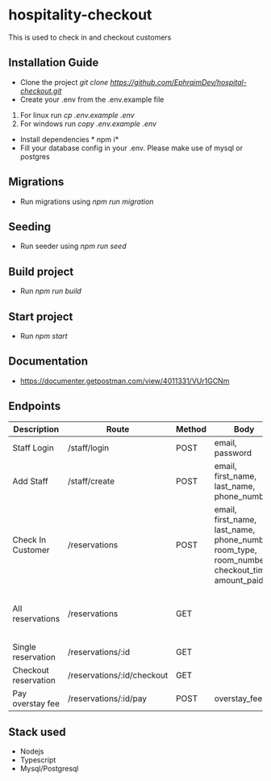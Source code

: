 # hospitality-checkout

This is used to check in and checkout customers

## Installation Guide

- Clone the project *git clone https://github.com/EphraimDev/hospital-checkout.git*
- Create your .env from the .env.example file

1. For linux run *cp .env.example .env*
2. For windows run *copy .env.example .env*

- Install dependencies * npm i*
- Fill your database config in your .env. Please make use of mysql or postgres

## Migrations

- Run migrations using *npm run migration*

## Seeding

- Run seeder using *npm run seed*

## Build project

- Run *npm run build*

## Start project

- Run *npm start*

## Documentation

- https://documenter.getpostman.com/view/4011331/VUr1GCNm

## Endpoints

| Description          | Route                      | Method | Body                                                                                           | Params | Query                                                        | Added Info                                 |
| -------------------- | -------------------------- | ------ | ---------------------------------------------------------------------------------------------- | ------ | ------------------------------------------------------------ | ------------------------------------------ |
| Staff Login          | /staff/login               | POST   | email, password                                                                                |        |                                                              |                                            |
| Add Staff            | /staff/create              | POST   | email, first_name, last_name, phone_number                                                     |        |                                                              |                                            |
| Check In Customer    | /reservations              | POST   | email, first_name, last_name, phone_number, room_type, room_number, checkout_time, amount_paid |        |                                                              |                                            |
| All reservations     | /reservations              | GET    |                                                                                                |        | status, checking_time, checkout_time, room_type, room_number | status should be _running_ or _checkedout_ |
| Single reservation   | /reservations/:id          | GET    |                                                                                                | id     |                                                              |                                            |
| Checkout reservation | /reservations/:id/checkout | GET    |                                                                                                | id     |                                                              |                                            |
| Pay overstay fee     | /reservations/:id/pay      | POST   | overstay_fee                                                                                   | id     |                                                              |                                            |

## Stack used
- Nodejs
- Typescript
- Mysql/Postgresql